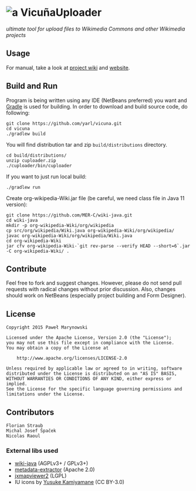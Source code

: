 # ![a](https://upload.wikimedia.org/wikipedia/commons/thumb/0/0a/VicunaUploader_logo.png/30px-VicunaUploader_logo.png) VicuñaUploader
_ultimate tool for upload files to Wikimedia Commons and other Wikimedia projects_

## Usage
For manual, take a look at [project wiki](https://github.com/yarl/vicuna/wiki) and [website](https://yarl.github.io/vicuna).

## Build and Run
Program is being written using any IDE (NetBeans preferred) you want and [Gradle](https://gradle.org/) is used for building. In order to download and build source code, do following:

```
git clone https://github.com/yarl/vicuna.git
cd vicuna
./gradlew build
```
You will find distribution tar and zip `build/distributions` directory.

```
cd build/distributions/
unzip cuploader.zip
./cuploader/bin/cuploader
```

If you want to just run local build:

```
./gradlew run
```

Create org-wikipedia-Wiki.jar file (be careful, we need class file in Java 11 version):
```
git clone https://github.com/MER-C/wiki-java.git
cd wiki-java
mkdir -p org-wikipedia-Wiki/org/wikipedia
cp src/org/wikipedia/Wiki.java org-wikipedia-Wiki/org/wikipedia/
javac org-wikipedia-Wiki/org/wikipedia/Wiki.java
cd org-wikipedia-Wiki
jar cfv org-wikipedia-Wiki-`git rev-parse --verify HEAD --short=6`.jar -C org-wikipedia-Wiki/ .
```

## Contribute
Feel free to fork and suggest changes. However, please do not send pull requests with radical changes without prior discussion. Also, changes should work on NetBeans (especially project building and Form Designer).

## License
```
Copyright 2015 Paweł Marynowski

Licensed under the Apache License, Version 2.0 (the "License");
you may not use this file except in compliance with the License.
You may obtain a copy of the License at

    http://www.apache.org/licenses/LICENSE-2.0

Unless required by applicable law or agreed to in writing, software
distributed under the License is distributed on an "AS IS" BASIS,
WITHOUT WARRANTIES OR CONDITIONS OF ANY KIND, either express or implied.
See the License for the specific language governing permissions and
limitations under the License.
```

## Contributors
```
Florian Straub
Michal Josef Špaček
Nicolas Raoul
```

### External libs used

- [wiki-java](https://github.com/MER-C/wiki-java) (AGPLv3+ / GPLv3+)
- [metadata-extractor](https://github.com/drewnoakes/metadata-extractor) (Apache 2.0)
- [jxmapviewer2](https://github.com/msteiger/jxmapviewer2) (LGPL)
- IU icons by [Yusuke Kamiyamane](http://p.yusukekamiyamane.com/) (CC BY-3.0)
